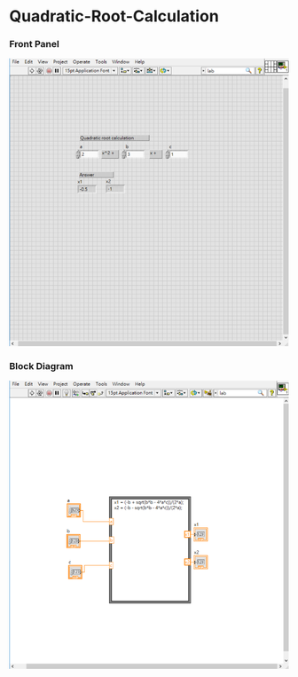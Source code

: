 # Quadratic-Root-Calculation
### Front Panel
![Front Panel](https://github.com/Offliners/LabVIEW_projects/blob/master/Easy/Quadratic-Root-Calculation/Quadratic-Root-Calculation.vi%20Front%20Panel.png)

### Block Diagram
![Block Diagram](https://github.com/Offliners/LabVIEW_projects/blob/master/Easy/Quadratic-Root-Calculation/Quadratic-Root-Calculation.vi%20Block%20Diagram.png)
